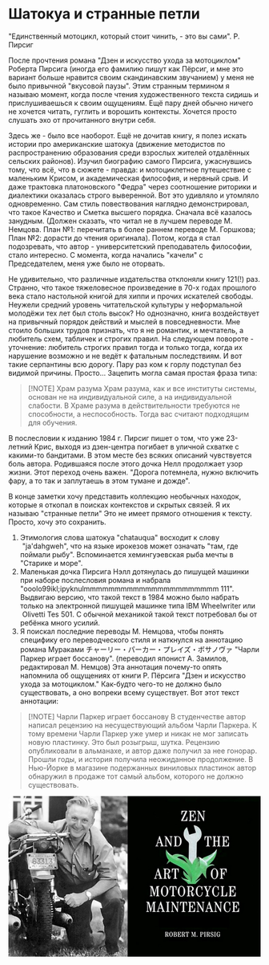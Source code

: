 # Шатокуа и странные петли


"Единственный мотоцикл, который стоит чинить, - это вы сами". Р. Пирсиг


После прочтения романа "Дзен и искусство ухода за мотоциклом" Роберта Пирсига (иногда его фамилию пишут как Пёрсиг, и мне это вариант больше нравится своим скандинавским звучанием) у меня не было привычной "вкусовой паузы". Этим странным термином я называю момент, когда после чтения художественного текста сидишь и прислушиваешься к своим ощущениям. Ещё пару дней обычно ничего не хочется читать, гуглить и ворошить контексты. Хочется просто слушать эхо от прочитанного внутри себя. 

Здесь же - было все наоборот. Ещё не дочитав книгу, я полез искать истории про американские шатокуа (движение методистов по распространению образования среди взрослых жителей отдалённых сельских районов). Изучил биографию самого Пирсига, ужаснувшись тому, что всё, что в сюжете - правда: и мотоциклетное путешествие с маленьким Крисом, и академическая философия, и нервный срыв. И даже трактовка платоновского "Федра" через соотношение риторики и диалектики оказалась строго выверенной. 
Вот это удивляло и утомляло одновременно. Сам стиль повествования наглядно демонстрировал, что такое Качество и Сметка высшего порядка. Сначала всё казалось занудным. (Должен сказать, что читал не в лучшем переводе М. Немцова. План №1: перечитать в более раннем переводе М. Горшкова; План №2: дорасти до чтения оригинала). Потом, когда я стал подозревать, что автор  - университетский преподаватель философии, стало интересно. С момента, когда начались "качели" с  Председателем, меня уже было не оторвать.


Не удивительно, что различные издательства отклоняли книгу 121(!) раз. Странно, что такое тяжеловесное произведение в 70-х годах прошлого века стало настольной книгой для хиппи и прочих искателей свободы. Неужели средний уровень читательской культуры у неформальной молодёжи тех лет был столь высок?
Но однозначно, книга воздействует на привычный порядок действий и мыслей в повседневности. Мне стоило больших трудов признать, что я не романтик, и мечтатель, а любитель схем, табличек и строгих правил. На следующем повороте - уточнение: любитель строгих правил тогда и только тогда, когда их нарушение возможно и не ведёт к  фатальным последствиям. И вот такие серпантины всю дорогу. Пару раз ком к горлу  подступал без видимой причины. Просто... Зацепить могла самая простая фраза  типа:


> [!NOTE] Храм разума
> Храм разума, как и все институты системы, основан не на индивидуальной силе, а на индивидуальной слабости. В Храме разума в действительности требуются не способности, а неспособность. Тогда вас считают подходящим для обучения.

В послесловии к изданию 1984 г. Пирсиг пишет о том, что уже 23-летний Крис, выходя из дзен-центра погибает в уличной схватке с какими-то бандитами. В этом месте без всяких описаний чувствуется боль автора. Родившаяся после этого дочка Нелл продолжает узор жизни. Этот переход очень важен. "Дорога потемнела, нужно включить фару, а то так и заплутаешь в этом тумане и дожде". 

В конце заметки хочу представить коллекцию необычных находок, которые я откопал в поисках контекстов и скрытых связей. Я их называю "странные петли" Это не имеет прямого отношения к тексту. Просто, хочу это сохранить.
1. Этимология слова шатокуа "сhatauqua" восходит к слову  "ja'dahgweh", что на языке ирокезов может означать "там, где поймали рыбу". Вспоминается хемингуэевская рыба мечты в "Старике и море". 
2. Маленькая дочка Пирсига Нэлл дотянулась до пишущей машинки при наборе послесловия романа и набрала "ooolo99ikl;ipyknulmmmmmmmmmmmmmmmmmmmmmm 111". Выдвигаю версию, что такой текст в 1984 можно было набрать только на электронной пишущей  машинке типа IBM Wheelwriter или  Olivetti Tes 501. С обычной механикой такой текст потребовал бы от ребёнка много усилий.
3. Я поискал последние переводы М. Немцова, чтобы понять специфику его переводческого стиля и наткнулся на аннотацию романа Мураками 
チャーリー・パーカー・プレイズ・ボサノヴァ "Чарли Паркер играет боссанову". (переводил японист А. Замилов, редактировал М. Немцов) Эта аннотация почему-то опять напомнила об ощущениях от книги  Р. Пёрсига "Дзен и искусство ухода за мотоциклом." Как-будто чего-то не должно было существовать, а оно вопреки всему существует. 
Вот этот текст аннотации:

> [!NOTE] Чарли Паркер играет боссанову
> В студенчестве автор написал рецензию на несуществующий альбом Чарли Паркера. К тому времени Чарли Паркер уже умер и никак не мог записать новую пластинку. Это был розыгрыш, шутка. Рецензию опубликовали в альманахе, и автор даже получил за нее гонорар. Прошли годы, и история получила неожиданное продолжение. В Нью-Йорке в магазине подержанных виниловых пластинок автор обнаружил в продаже тот самый альбом, которого не должно существовать.

![Описание](/assets/images/picture1.jpg)

